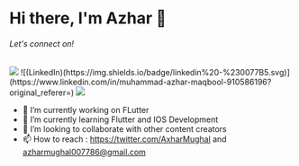 <h1> Hi there, I'm Azhar 👋 </h1>
<h6> Let's connect on!</h6>

<p>
<img src="https://img.shields.io/badge/<handle>%20-%23E4405F.svg?&style=for-the-badge&logo=Instagram&logoColor=white"/>
![(LinkedIn)(https://img.shields.io/badge/linkedin%20-%230077B5.svg)](https://www.linkedin.com/in/muhammad-azhar-maqbool-910586196?original_referer=)
<img src="https://img.shields.io/badge/github%20-%23121011.svg?&style=for-the-badge&logo=github&logoColor=white"/>
</p>

- 👀 I’m currently working on FLutter
- 🌱 I’m currently learning Flutter and IOS Development
- 💞️ I’m looking to collaborate with other content creators
- 📫 How to reach : https://twitter.com/AxharMughal and azharmughal007786@gmail.com

<!---
Azhar-Mughal/Azhar-Mughal is a ✨ special ✨ repository because its `README.md` (this file) appears on your GitHub profile.
You can click the Preview link to take a look at your changes.
--->
